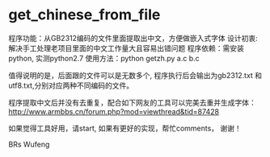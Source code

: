 # get_chinese_from_file
程序功能：从GB2312编码的文件里面提取出中文，方便做嵌入式字体
设计初衷: 解决手工处理老项目里面的中文工作量大且容易出错问题
程序依赖：需安装python, 实测python2.7
使用方法：python getzh.py a.c b.c

值得说明的是，后面跟的文件可以是无数多个, 程序执行后会输出为gb2312.txt
和utf8.txt,分别对应两种不同编码的文件。

程序提取中文后并没有去重复，配合如下网友的工具可以完美去重并生成字体：
	http://www.armbbs.cn/forum.php?mod=viewthread&tid=87428

如果觉得工具好用，请start, 如果有更好的实现，帮忙comments， 谢谢！

BRs
Wufeng
